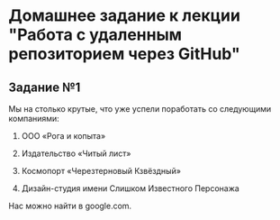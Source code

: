 # Домашнее задание к лекции "Работа с удаленным репозиторием через GitHub"

## Задание №1

Мы на столько крутые, что уже успели поработать со следующими компаниями:

1. ООО «Рога и копыта»

2. Издательство «Читый лист»

3. Космопорт «Черезтерновый Кзвёздный»

4. Дизайн-студия имени Слишком Известного Персонажа

Нас можно найти в google.com.